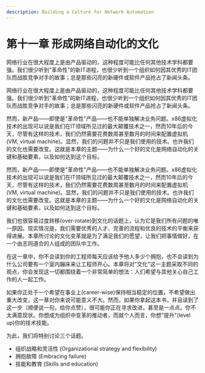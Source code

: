 ```yaml
---
description: Building a Culture for Network Automation
---
```


# 第十一章 形成网络自动化的文化

网络行业在很大程度上是由产品驱动的，这种程度可能比任何其他技术学科都要强。我们很少听到"革命性"的新IT进程，也很少听到一个组织如何因其优秀的IT团队而战胜竞争对手的故事；总是那些闪亮的新硬件或软件产品抢占了新闻头条。

网络行业在很大程度上是由产品驱动的，这种程度可能比任何其他技术学科都要强。我们很少听到"革命性"的新IT进程，也很少听到一个组织如何因其优秀的IT团队而战胜竞争对手的故事；总是那些闪亮的新硬件或软件产品抢占了新闻头条。

然而，新产品——即使是"革命性"产品——也不能单独解决业务问题。x86虚拟化技术的出现可以说是我们在IT领域所见过的最大颠覆技术之一，然而10年后的今天，尽管有这样的技术，我们仍然需要花费数周甚至数月的时间来配置虚拟机\(VM, virtual machine\)。显然，我们的问题并不只是我们使用的技术。也许我们的文化也需要改变。这就是本章的主题——为什么一个好的文化是网络自动化的关键和基础要素，以及如何达到这个目标。

然而，新产品——即使是"革命性"产品——也不能单独解决业务问题。x86虚拟化技术的出现可以说是我们在IT领域所见过的最大颠覆技术之一，然而10年后的今天，尽管有这样的技术，我们仍然需要花费数周甚至数月的时间来配置虚拟机\(VM, virtual machine\)。显然，我们的问题并不只是我们使用的技术。也许我们的文化也需要改变。这就是本章的主题——为什么一个好的文化是网络自动化的关键和基础要素，以及如何达到这个目标。

我们也很容易过度转移\(over-rotate\)到文化的话题上，认为它是我们所有问题的唯一原因。现实情况是，我们需要优秀的人才、完善的流程和优良的技术的平衡来获得进展。本章所讨论的文化变革就是为了满足我们的愿望，让我们把事情做好，在一个由志同道合的人组成的团队中工作。

在这一章中，你不会读到你的工程师每天应该给予他人多少个拥抱，也不会读到为什么公司要有一个室内蹦床来让工程师开心。本章将对"文化"这一主题采取不同的观点，你会发现这一切都围绕着一个非常简单的想法：人们希望与其他关心自己工作的人一起工作。

如果你正处于一个希望在事业上\(career-wise\)保持相当稳定的位置，不希望做出重大改变，这一章对你来说可能意义不大。然而，如果你拿起这本书，并且读到了这一步（顺便说一句，给你点赞），很可能你正在寻求改进，甚至是一点点。你不太满意现状。你想成为组织中变革的推动者，而就个人而言，你想"提升"\(level up\)你的技术技能。

为此，我们将特别讨论三个话题。

* 组织战略和灵活性 \(Organizational strategy and flexibility\)
* 拥抱故障 \(Embracing failure\)
* 技能和教育 \(Skills and education\)

